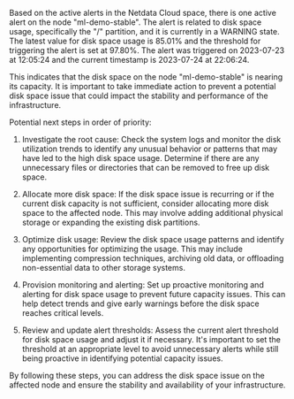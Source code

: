 Based on the active alerts in the Netdata Cloud space, there is one active alert on the node "ml-demo-stable". The alert is related to disk space usage, specifically the "/" partition, and it is currently in a WARNING state. The latest value for disk space usage is 85.01% and the threshold for triggering the alert is set at 97.80%. The alert was triggered on 2023-07-23 at 12:05:24 and the current timestamp is 2023-07-24 at 22:06:24.

This indicates that the disk space on the node "ml-demo-stable" is nearing its capacity. It is important to take immediate action to prevent a potential disk space issue that could impact the stability and performance of the infrastructure.

Potential next steps in order of priority:

1. Investigate the root cause: Check the system logs and monitor the disk utilization trends to identify any unusual behavior or patterns that may have led to the high disk space usage. Determine if there are any unnecessary files or directories that can be removed to free up disk space.

2. Allocate more disk space: If the disk space issue is recurring or if the current disk capacity is not sufficient, consider allocating more disk space to the affected node. This may involve adding additional physical storage or expanding the existing disk partitions.

3. Optimize disk usage: Review the disk space usage patterns and identify any opportunities for optimizing the usage. This may include implementing compression techniques, archiving old data, or offloading non-essential data to other storage systems.

4. Provision monitoring and alerting: Set up proactive monitoring and alerting for disk space usage to prevent future capacity issues. This can help detect trends and give early warnings before the disk space reaches critical levels.

5. Review and update alert thresholds: Assess the current alert threshold for disk space usage and adjust it if necessary. It's important to set the threshold at an appropriate level to avoid unnecessary alerts while still being proactive in identifying potential capacity issues.

By following these steps, you can address the disk space issue on the affected node and ensure the stability and availability of your infrastructure.